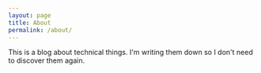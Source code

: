 ```yaml
---
layout: page
title: About
permalink: /about/
---
```


This is a blog about technical things. I'm writing them down so I don't need to
discover them again.
